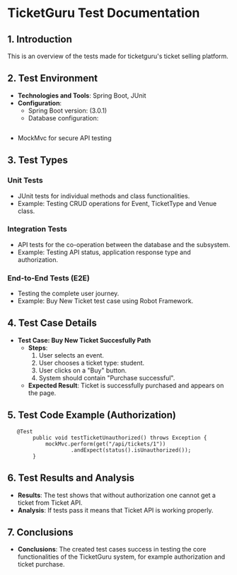 # TicketGuru Test Documentation

## 1. Introduction
This is an overview of the tests made for ticketguru's ticket selling platform.

## 2. Test Environment
- **Technologies and Tools**: Spring Boot, JUnit
- **Configuration**:
  - Spring Boot version: (3.0.1)
  - Database configuration:
```spring.datasource.url=jdbc:mysql://localhost:3306/ticketgurudb?useSSL=false&allowPublicKeyRetrieval=true&serverTimezone=UTC
```
  - MockMvc for secure API testing 
    
## 3. Test Types
### Unit Tests
- JUnit tests for individual methods and class functionalities.
- Example: Testing CRUD operations for Event, TicketType and Venue class.
### Integration Tests
- API tests for the co-operation between the database and the subsystem.
- Example: Testing API status, application response type and authorization.

### End-to-End Tests (E2E)
- Testing the complete user journey.
- Example: Buy New Ticket test case using Robot Framework.
  
## 4. Test Case Details
- **Test Case: Buy New Ticket Succesfully Path**
  - **Steps**: 
    1. User selects an event.
    2. User chooses a ticket type: student.
    3. User clicks on a "Buy" button.
    4. System should contain "Purchase successful".
  - **Expected Result**: Ticket is successfully purchased and appears on the page.

## 5. Test Code Example (Authorization)
```
   @Test
	    public void testTicketUnauthorized() throws Exception {
	        mockMvc.perform(get("/api/tickets/1"))
	                .andExpect(status().isUnauthorized());
	    }
```

## 6. Test Results and Analysis
- **Results**: The test shows that without authorization one cannot get a ticket from Ticket API.
- **Analysis**: If tests pass it means that Ticket API is working properly.
  
## 7. Conclusions
- **Conclusions**: The created test cases success in testing the core functionalities of the TicketGuru system, for example authorization and ticket purchase.
  

